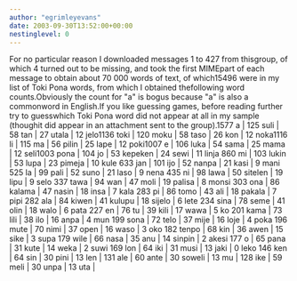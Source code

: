 ```yaml
---
author: "egrimleyevans"
date: 2003-09-30T13:52:00+00:00
nestinglevel: 0
---
```

For no particular reason I downloaded messages 1 to 427 from thisgroup, of which 4 turned out to be missing, and took the first MIMEpart of each message to obtain about 70 000 words of text, of which15496 were in my list of Toki Pona words, from which I obtained thefollowing word counts.Obviously the count for "a" is bogus because "a" is also a commonword in English.If you like guessing games, before reading further try to guesswhich Toki Pona word did not appear at all in my sample (thoughit did appear in an attachment sent to the group).1577 a | 125 suli | 58 tan | 27 utala | 12 jelo1136 toki | 120 moku | 58 taso | 26 kon | 12 noka1116 li | 115 ma | 56 pilin | 25 lape | 12 poki1007 e | 106 luka | 54 sama | 25 mama | 12 seli1003 pona | 104 jo | 53 kepeken | 24 sewi | 11 linja 860 mi | 103 lukin | 53 lupa | 23 pimeja | 10 kule 633 jan | 101 ijo | 52 nanpa | 21 kasi | 9 mani 525 la | 99 pali | 52 suno | 21 laso | 9 nena 435 ni | 98 lawa | 50 sitelen | 19 lipu | 9 selo 337 tawa | 94 wan | 47 moli | 19 palisa | 8 monsi 303 ona | 86 kalama | 47 nasin | 18 insa | 7 kala 283 pi | 86 tomo | 43 ali | 18 pakala | 7 pipi 282 ala | 84 kiwen | 41 kulupu | 18 sijelo | 6 lete 234 sina | 78 seme | 41 olin | 18 walo | 6 pata 227 en | 76 tu | 39 kili | 17 wawa | 5 ko 201 kama | 73 lili | 38 ilo | 16 anpa | 4 mun 199 sona | 72 telo | 37 mije | 16 loje | 4 poka 196 mute | 70 nimi | 37 open | 16 waso | 3 oko 182 tenpo | 68 kin | 36 awen | 15 sike | 3 supa 179 wile | 66 nasa | 35 anu | 14 sinpin | 2 akesi 177 o | 65 pana | 31 kute | 14 weka | 2 suwi 169 lon | 64 iki | 31 musi | 13 jaki | 0 leko 146 ken | 64 sin | 30 pini | 13 len | 131 ale | 60 ante | 30 soweli | 13 mu | 128 ike | 59 meli | 30 unpa | 13 uta |